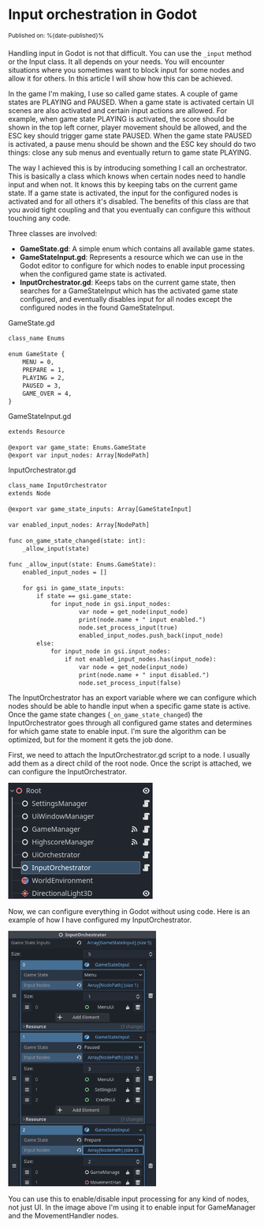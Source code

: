 # Input orchestration in Godot
<sup>Published on: %{date-published}%</sup>

Handling input in Godot is not that difficult. You can use the `_input` method or the Input class. It all depends on your needs. You will encounter situations where you sometimes want to block input for some nodes and allow it for others. In this article I will show how this can be achieved.

In the game I'm making, I use so called game states. A couple of game states are PLAYING and PAUSED. When a game state is activated certain UI scenes are also activated and certain input actions are allowed. For example, when game state PLAYING is activated, the score should be shown in the top left corner, player movement should be allowed, and the ESC key should trigger game state PAUSED. When the game state PAUSED is activated, a pause menu should be shown and the ESC key should do two things: close any sub menus and eventually return to game state PLAYING.

The way I achieved this is by introducing something I call an orchestrator. This is basically a class which knows when certain nodes need to handle input and when not. It knows this by keeping tabs on the current game state. If a game state is activated, the input for the configured nodes is activated and for all others it's disabled. The benefits of this class are that you avoid tight coupling and that you eventually can configure this without touching any code.

Three classes are involved:
- **GameState.gd**: A simple enum which contains all available game states.
- **GameStateInput.gd**: Represents a resource which we can use in the Godot editor to configure for which nodes to enable input processing when the configured game state is activated.
- **InputOrchestrator.gd**: Keeps tabs on the current game state, then searches for a GameStateInput which has the activated game state configured, and eventually disables input for all nodes except the configured nodes in the found GameStateInput.

GameState.gd
```gdscript
class_name Enums

enum GameState {
	MENU = 0,
	PREPARE = 1,
	PLAYING = 2,
	PAUSED = 3,
	GAME_OVER = 4,
}
```

GameStateInput.gd
```gdscript
extends Resource

@export var game_state: Enums.GameState
@export var input_nodes: Array[NodePath]
```

InputOrchestrator.gd
```gdscript
class_name InputOrchestrator
extends Node

@export var game_state_inputs: Array[GameStateInput]

var enabled_input_nodes: Array[NodePath]

func on_game_state_changed(state: int):
	_allow_input(state)
			
func _allow_input(state: Enums.GameState):
	enabled_input_nodes = []
	
	for gsi in game_state_inputs:
		if state == gsi.game_state:
			for input_node in gsi.input_nodes:
					var node = get_node(input_node)
					print(node.name + " input enabled.")
					node.set_process_input(true)
					enabled_input_nodes.push_back(input_node)
		else:
			for input_node in gsi.input_nodes:
				if not enabled_input_nodes.has(input_node):
					var node = get_node(input_node)
					print(node.name + " input disabled.")
					node.set_process_input(false)
```
The InputOrchestrator has an export variable where we can configure which nodes should be able to handle input when a specific game state is active. Once the game state changes (`_on_game_state_changed`) the InputOrchestrator goes through all configured game states and determines for which game state to enable input. I'm sure the algorithm can be optimized, but for the moment it gets the job done.

First, we need to attach the InputOrchestrator.gd script to a node. I usually add them as a direct child of the root node. Once the script is attached, we can configure the InputOrchestrator.

<img src="imgs/1.png" alt="Godot project explorer with node InputOrchestrator selected.">

Now, we can configure everything in Godot without using code. Here is an example of how I have configured my InputOrchestrator.

<img width="300" src="imgs/2.png" alt="Godot properties panel for InputOrchestrator.">

You can use this to enable/disable input processing for any kind of nodes, not just UI. In the image above I'm using it to enable input for GameManager and the MovementHandler nodes.